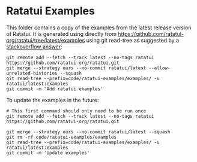 # Ratatui Examples

This folder contains a copy of the examples from the latest release version of Ratatui. It is
generated using directly from <https://github.com/ratatui-org/ratatui/tree/latest/examples> using
git read-tree as suggested by a
[stackoverflow answer](https://stackoverflow.com/questions/23937436/add-subdirectory-of-remote-repo-with-git-subtree):

```shell
git remote add --fetch --track latest --no-tags ratatui https://github.com/ratatui-org/ratatui.git
git merge --strategy ours --no-commit ratatui/latest --allow-unrelated-histories --squash
git read-tree --prefix=code/ratatui-examples/examples/ -u ratatui/latest:examples
git commit -m 'Add ratatui examples'
```

To update the examples in the future:

```shell
# This first command should only need to be run once
git remote add --fetch --track latest --no-tags ratatui https://github.com/ratatui-org/ratatui.git

git merge --strategy ours --no-commit ratatui/latest --squash
git rm -rf code/ratatui-examples/examples
git read-tree --prefix=code/ratatui-examples/examples/ -u ratatui/latest:examples
git commit -m 'Update examples'
```
